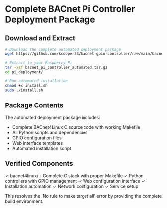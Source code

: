 # Complete BACnet Pi Controller Deployment Package

## Download and Extract

```bash
# Download the complete automated deployment package
wget https://github.com/kcooper33/bacnet-gpio-controller/raw/main/bacnet_pi_controller_automated.tar.gz

# Extract to your Raspberry Pi
tar -xzf bacnet_pi_controller_automated.tar.gz
cd pi_deployment/

# Run automated installation
chmod +x install.sh
sudo ./install.sh
```

## Package Contents

The automated deployment package includes:
- Complete BACnet4Linux C source code with working Makefile
- All Python scripts and dependencies
- GPIO configuration files
- Web interface templates
- Automated installation script

## Verified Components

✓ bacnet4linux/ - Complete C stack with proper Makefile
✓ Python controllers with GPIO management
✓ Web configuration interface
✓ Installation automation
✓ Network configuration
✓ Service setup

This resolves the 'No rule to make target all' error by providing the complete build environment.

